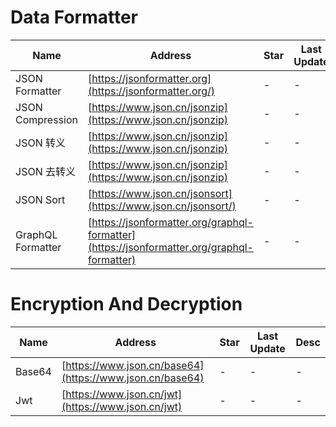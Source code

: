 # Data Formatter
Name| Address | Star| Last Update| Desc
-|-|-|-|-|
JSON Formatter|[https://jsonformatter.org](https://jsonformatter.org/)|-|-|-
JSON Compression|[https://www.json.cn/jsonzip](https://www.json.cn/jsonzip)|-|-|-
JSON 转义|[https://www.json.cn/jsonzip](https://www.json.cn/jsonzip)|-|-|-
JSON 去转义|[https://www.json.cn/jsonzip](https://www.json.cn/jsonzip)|-|-|-
JSON Sort|[https://www.json.cn/jsonsort](https://www.json.cn/jsonsort/)|-|-|-
GraphQL Formatter|[https://jsonformatter.org/graphql-formatter](https://jsonformatter.org/graphql-formatter)|-|-|-


# Encryption And Decryption
Name| Address | Star| Last Update| Desc
-|-|-|-|-|
Base64|[https://www.json.cn/base64](https://www.json.cn/base64)|-|-|-
Jwt|[https://www.json.cn/jwt](https://www.json.cn/jwt)|-|-|-
